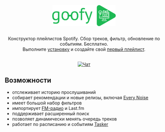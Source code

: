 <center><img width="40%" style="margin: 4em 0 2em 0" src="img/logo.svg"></img></center>

<center style="margin: 0 0 0 0">Конструктор плейлистов Spotify. Сбор треков, фильтр, обновление по событиям. Бесплатно.</center>

<center>Выполните <a target="_blank" href="https://chimildic.github.io/goofy/#/install">установку</a> и создайте свой <a target="_blank" href="https://chimildic.github.io/goofy/#/first-playlist">первый плейлист</a>.</center>
</br>

<p align="center"><a target="_blank" href="https://t.me/forum_goofy"><img alt="Чат" src="https://img.shields.io/badge/Telegram-Чат-blue?logo=telegram&logoColor=white"></a></p>

## Возможности

- отслеживает историю прослушиваний
- собирает рекомендации и новые релизы, включая <a target="_blank" href="https://everynoise.com/new_releases_by_genre.cgi">Every Noise</a></li>
- имеет большой набор фильтров
- импортирует <a target="_blank" href="https://chimildic.github.io/goofy/#/addon?id=Импорт-треков-с-радио">FM-радио</a> и Last.fm</li>
- поддерживает расширенный поиск
- позволяет динамически менять очередь треков</li>
- работает по расписанию и событиям <a target="_blank" href="https://github.com/Chimildic/goofy/discussions/124">Tasker</a></li>
